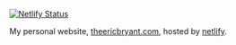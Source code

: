 [![Netlify Status](https://api.netlify.com/api/v1/badges/ee42eeff-fbdf-46c4-8fba-5a1f1d99e1dc/deploy-status)](https://app.netlify.com/sites/theericbryant/deploys)

My personal website, [theericbryant.com](https://theericbryant.com),
hosted by [netlify](https://netlify.com).
